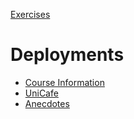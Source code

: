 [Exercises](https://fullstackopen.com/en/part1)

# Deployments

* [Course Information](https://gvnlm.github.io/full-stack-open-solutions/part-1/course-information/)
* [UniCafe](https://gvnlm.github.io/full-stack-open-solutions/part-1/unicafe/)
* [Anecdotes](https://gvnlm.github.io/full-stack-open-solutions/part-1/anecdotes/)
